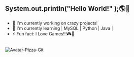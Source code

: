 ## System.out.println("Hello World!" );🌎💜

<!--
**Jessicakeithy/Jessicakeithy** is a ✨ _special_ ✨ repository because its `README.md` (this file) appears on your GitHub profile.

Here are some ideas to get you started:

- 🔭 I’m currently working on ...
- 🌱 I’m currently learning ...
- 👯 I’m looking to collaborate on ...
- 🤔 I’m looking for help with ...
- 💬 Ask me about ...
- 📫 How to reach me: ...
- 😄 Pronouns: ...
- ⚡ Fun fact: ...
-->

- 🔭 I'm currently working on crazy projects!
- 🌱 I'm currently learning | MySQL | Python | Java |
- ⚡ Fun fact: I Love Games!!!🎮💖

 ## 

![Avatar-Pizza-Git](https://github.com/Jessicakeithy/Jessicakeithy/assets/83819406/95cfe55b-79ac-4e8e-8950-e215eac73121)
